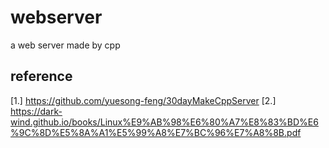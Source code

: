# webserver
a web server made by cpp

## reference
  [1.] https://github.com/yuesong-feng/30dayMakeCppServer
  [2.] https://dark-wind.github.io/books/Linux%E9%AB%98%E6%80%A7%E8%83%BD%E6%9C%8D%E5%8A%A1%E5%99%A8%E7%BC%96%E7%A8%8B.pdf
